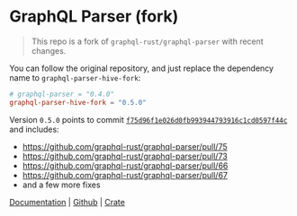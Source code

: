 # GraphQL Parser (fork)

> This repo is a fork of `graphql-rust/graphql-parser` with recent changes.

You can follow the original repository, and just replace the dependency name to `graphql-parser-hive-fork`:

```toml
# graphql-parser = "0.4.0"
graphql-parser-hive-fork = "0.5.0"
```

Version `0.5.0` points to commit [`f75d96f1e026d0fb993944793916c1cd0597f44c`](https://github.com/graphql-rust/graphql-parser/tree/f75d96f1e026d0fb993944793916c1cd0597f44c) and includes:

- https://github.com/graphql-rust/graphql-parser/pull/75
- https://github.com/graphql-rust/graphql-parser/pull/73
- https://github.com/graphql-rust/graphql-parser/pull/66
- https://github.com/graphql-rust/graphql-parser/pull/67
- and a few more fixes

[Documentation](https://docs.rs/graphql-parser) |
[Github](https://github.com/graphql-hive/graphql-parser) |
[Crate](https://crates.io/crates/graphql-parser-hive-fork)
